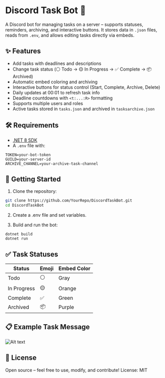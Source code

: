 # Discord Task Bot 📝

A Discord bot for managing tasks on a server – supports statuses, reminders, archiving, and interactive buttons. It stores data in `.json` files, reads from `.env`, and allows editing tasks directly via embeds.

## ✨ Features

- Add tasks with deadlines and descriptions
- Change task status (⚪ Todo → 🟡 In Progress → ✅ Complete → 📦 Archived)
- Automatic embed coloring and archiving
- Interactive buttons for status control (Start, Complete, Archive, Delete)
- Daily updates at 00:01 to refresh task info
- Deadline countdowns with `<t:...:R>` formatting
- Supports multiple users and roles
- Active tasks stored in `tasks.json` and archived in `tasksarchive.json`

## 🛠️ Requirements

- [.NET 8 SDK](https://dotnet.microsoft.com/en-us/download/dotnet/8.0)
- A `.env` file with:

```env
TOKEN=your-bot-token
GUILD=your-server-id
ARCHIVE_CHANNEL=your-archive-task-channel
```

## 🚀 Getting Started

1. Clone the repository:
 ```bash
 git clone https://github.com/YourRepo/DiscordTaskBot.git
 cd DiscordTaskBot
```
2. Create a .env file and set variables.

3. Build and run the bot:
```
dotnet build
dotnet run
```

## ✅ Task Statuses
| Status      | Emoji | Embed Color |
| ----------- | ----- | ----------- |
| Todo        | ⚪    | Gray      |
| In Progress | 🟡    | Orange      |
| Complete    | ✅     | Green       |
| Archived    | 📦    | Purple   |

## 📋 Example Task Message
![Alt text](https://i.imgur.com/5LUW1RO.png)

## 📝 License
Open source – feel free to use, modify, and contribute!
License: MIT
